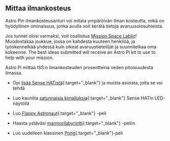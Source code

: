 ## Mittaa ilmankosteus

Astro Pin ilmankosteusanturi voi mitata ympäröivän ilman kosteutta, mikä on hyödyllinen ominaisuus, jonka avulla voit kerätä tietoja avaruusolosuhteista.

Jos tunnet olosi varmaksi, voit osallistua [Mission Space Labiin](https://astro-pi.org/missions/space-lab/)! Muodostakaa joukkue, jossa on kahdesta kuuteen henkilöä, ja työskennelkää yhdessä kuin oikeat avaruustieteilijät ja suunnitelkaa oma kokeenne. The best ideas submitted will receive an Astro Pi kit to use to help with your mission.

Astro Pi mittaa ISS:n ilmankosteuden prosentteina veden pitoisuudesta ilmassa.

+ Opi [lisää Sense HATistä](https://projects.raspberrypi.org/fi-FI/projects/getting-started-with-the-sense-hat){:target="_blank"} ja muista asioista, joita se voi tehdä

+ Luo kauniita [satunnaisia kimalluksia](https://projects.raspberrypi.org/en/projects/sense-hat-random-sparkles){:target="_blank"} Sense HATin LED-näytöllä

+ Luo [Flappy Astronaut](https://projects.raspberrypi.org/fi-FI/projects/flappy-astronaut){:target="_blank"} -peli

+ Haasta ystäväsi [marmorilabyrintti](https://projects.raspberrypi.org/en/projects/sense-hat-marble-maze){:target="_blank"} -peliin

+ Luo uudelleen klassinen [Pong](https://projects.raspberrypi.org/fi-FI/projects/sense-hat-pong){:target="_blank"}-peli
